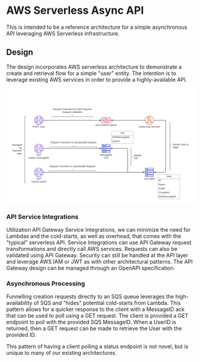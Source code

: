 # AWS Serverless Async API

This is intended to be a reference architecture for a simple asynchronous API leveraging AWS Serverless infrastructure.

## Design

The design incorporates AWS serverless architecture to demonstrate a create and retrieval flow for a simple "user" entity.
The intention is to leverage existing AWS services in order to provide a highly-available API.

![Arch Diagram](./docs/images/AWS_Async_Ref_Arch.png)

### API Service Integrations

Utilization API Gateway Service Integrations, we can minimize the need for Lambdas and the cold-starts, as well as overhead, that comes with the "typical" serverless API.
Service Integrations can use API Gateway request transformations and directly call AWS services.
Requests can also be validated using API Gateway.
Security can still be handled at the API layer and leverage AWS IAM or JWT as with other architectural patterns.
The API Gateway design can be managed through an OpenAPI specification.

### Asynchronous Processing

Funnelling creation requests directly to an SQS queue leverages the high-availability of SQS and "hides" potential cold-starts from Lambda.
This pattern allows for a quicker response to the client with a MessageID ack that can be used to poll using a GET request.
The client is provided a GET endpoint to poll with the provided SQS MessageID.
When a UserID is returned, then a GET request can be made to retrieve the User with the provided ID.

This pattern of having a client polling a status endpoint is not novel, but is unique to many of our existing architectures.
